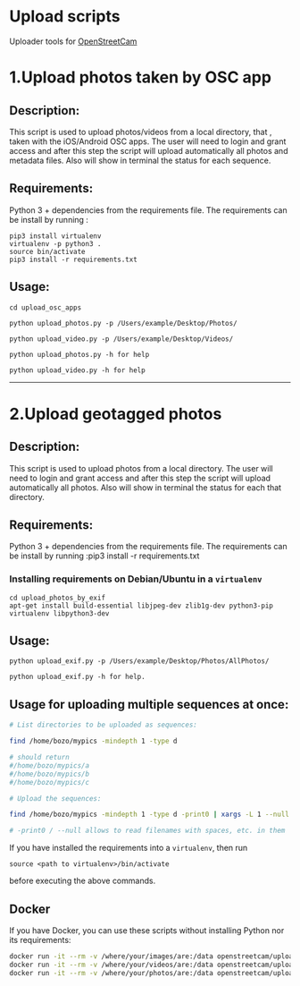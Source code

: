 # Upload scripts 
Uploader tools for [OpenStreetCam](https://www.openstreetcam.org/)

# 1.Upload photos taken by OSC app

## Description:
This script is used to upload photos/videos from a local directory, that , taken with the iOS/Android OSC apps. 
The user will need to login and grant access  and after this step the script will upload automatically all photos and metadata files. 
Also will show in terminal the status for each sequence.

## Requirements:
Python 3 + dependencies from the requirements file.
The requirements can be install by running :
```
pip3 install virtualenv
virtualenv -p python3 .
source bin/activate
pip3 install -r requirements.txt
```

## Usage:

```
cd upload_osc_apps

python upload_photos.py -p /Users/example/Desktop/Photos/

python upload_video.py -p /Users/example/Desktop/Videos/

python upload_photos.py -h for help

python upload_video.py -h for help
```    
---------   
# 2.Upload geotagged photos

## Description:
This script is used to upload photos from a local directory. 
The user will need to login and grant access  and after this step the script will upload automatically all photos. 
Also will show in terminal the status for each that directory.

## Requirements: 
Python 3 + dependencies from the requirements file. 
The requirements can be install by running :pip3 install -r requirements.txt

### Installing requirements on Debian/Ubuntu in a `virtualenv`

```
cd upload_photos_by_exif
apt-get install build-essential libjpeg-dev zlib1g-dev python3-pip virtualenv libpython3-dev

```

## Usage:
```
python upload_exif.py -p /Users/example/Desktop/Photos/AllPhotos/

python upload_exif.py -h for help.

```

## Usage for uploading multiple sequences at once:

```bash
# List directories to be uploaded as sequences:

find /home/bozo/mypics -mindepth 1 -type d

# should return
#/home/bozo/mypics/a
#/home/bozo/mypics/b
#/home/bozo/mypics/c

# Upload the sequences:

find /home/bozo/mypics -mindepth 1 -type d -print0 | xargs -L 1 --null ./upload_exif.py -p

# -print0 / --null allows to read filenames with spaces, etc. in them
```

If you have installed the requirements into a `virtualenv`, then run
```
source <path to virtualenv>/bin/activate
```
before executing the above commands.

## Docker

If you have Docker, you can use these scripts without installing Python nor its requirements:
```bash
docker run -it --rm -v /where/your/images/are:/data openstreetcam/upload_photos_by_exif
docker run -it --rm -v /where/your/videos/are:/data openstreetcam/upload_osv_videos
docker run -it --rm -v /where/your/photos/are:/data openstreetcam/upload_osv_photos
```

